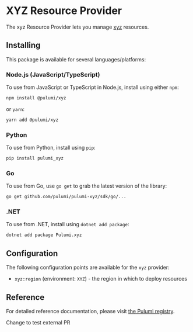# XYZ Resource Provider

The xyz Resource Provider lets you manage [xyz](http://example.com) resources.

## Installing

This package is available for several languages/platforms:

### Node.js (JavaScript/TypeScript)

To use from JavaScript or TypeScript in Node.js, install using either `npm`:

```bash
npm install @pulumi/xyz
```

or `yarn`:

```bash
yarn add @pulumi/xyz
```

### Python

To use from Python, install using `pip`:

```bash
pip install pulumi_xyz
```

### Go

To use from Go, use `go get` to grab the latest version of the library:

```bash
go get github.com/pulumi/pulumi-xyz/sdk/go/...
```

### .NET

To use from .NET, install using `dotnet add package`:

```bash
dotnet add package Pulumi.xyz
```

## Configuration

The following configuration points are available for the `xyz` provider:

- `xyz:region` (environment: `XYZ`) - the region in which to deploy resources

## Reference

For detailed reference documentation, please visit [the Pulumi registry](https://www.pulumi.com/registry/packages/xyz/api-docs/).

Change to test external PR
